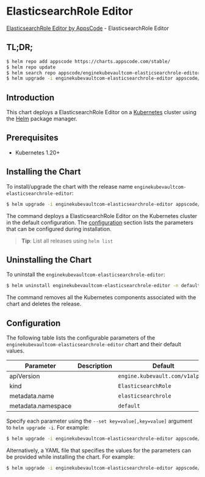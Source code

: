 # ElasticsearchRole Editor

[ElasticsearchRole Editor by AppsCode](https://appscode.com) - ElasticsearchRole Editor

## TL;DR;

```bash
$ helm repo add appscode https://charts.appscode.com/stable/
$ helm repo update
$ helm search repo appscode/enginekubevaultcom-elasticsearchrole-editor --version=v0.22.0
$ helm upgrade -i enginekubevaultcom-elasticsearchrole-editor appscode/enginekubevaultcom-elasticsearchrole-editor -n default --create-namespace --version=v0.22.0
```

## Introduction

This chart deploys a ElasticsearchRole Editor on a [Kubernetes](http://kubernetes.io) cluster using the [Helm](https://helm.sh) package manager.

## Prerequisites

- Kubernetes 1.20+

## Installing the Chart

To install/upgrade the chart with the release name `enginekubevaultcom-elasticsearchrole-editor`:

```bash
$ helm upgrade -i enginekubevaultcom-elasticsearchrole-editor appscode/enginekubevaultcom-elasticsearchrole-editor -n default --create-namespace --version=v0.22.0
```

The command deploys a ElasticsearchRole Editor on the Kubernetes cluster in the default configuration. The [configuration](#configuration) section lists the parameters that can be configured during installation.

> **Tip**: List all releases using `helm list`

## Uninstalling the Chart

To uninstall the `enginekubevaultcom-elasticsearchrole-editor`:

```bash
$ helm uninstall enginekubevaultcom-elasticsearchrole-editor -n default
```

The command removes all the Kubernetes components associated with the chart and deletes the release.

## Configuration

The following table lists the configurable parameters of the `enginekubevaultcom-elasticsearchrole-editor` chart and their default values.

|     Parameter      | Description |                  Default                   |
|--------------------|-------------|--------------------------------------------|
| apiVersion         |             | <code>engine.kubevault.com/v1alpha1</code> |
| kind               |             | <code>ElasticsearchRole</code>             |
| metadata.name      |             | <code>elasticsearchrole</code>             |
| metadata.namespace |             | <code>default</code>                       |


Specify each parameter using the `--set key=value[,key=value]` argument to `helm upgrade -i`. For example:

```bash
$ helm upgrade -i enginekubevaultcom-elasticsearchrole-editor appscode/enginekubevaultcom-elasticsearchrole-editor -n default --create-namespace --version=v0.22.0 --set apiVersion=engine.kubevault.com/v1alpha1
```

Alternatively, a YAML file that specifies the values for the parameters can be provided while
installing the chart. For example:

```bash
$ helm upgrade -i enginekubevaultcom-elasticsearchrole-editor appscode/enginekubevaultcom-elasticsearchrole-editor -n default --create-namespace --version=v0.22.0 --values values.yaml
```
